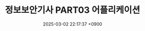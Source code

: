 ---
title       : 정보보안기사 PART03 어플리케이션
description : >-
date        : 2025-03-02 22:17:37 +0900
updated     : 2025-03-02 22:17:55 +0900
categories  : [license, 정보보안기사]
tags        : [정보보안기사, 어플리케이션]
pin         : false
hidden      : false
---